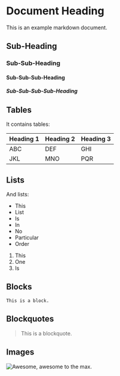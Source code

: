 # Document Heading

This is an example markdown document.

## Sub-Heading

### Sub-Sub-Heading

#### Sub-Sub-Sub-Heading

##### Sub-Sub-Sub-Sub-Heading

## Tables

It contains tables:

Heading 1 | Heading 2 | Heading 3
:---      | :---      | :---
ABC       | DEF       | GHI
JKL       | MNO       | PQR

## Lists

And lists:
* This
* List
* Is
* In
* No
* Particular
* Order

1. This
2. One
3. Is

## Blocks

```
This is a block.
```

## Blockquotes

> This is a blockquote.

## Images

![Awesome, awesome to the max.](http://media3.giphy.com/media/MCKQEmHkUyGf6/200.gif)
